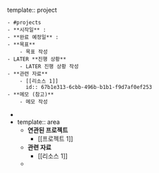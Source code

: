 template:: project

	- #projects
	- **시작일** :
	- **완료 예정일** :
	- **목표**
		- 목표 작성
	- LATER **진행 상황**
		- LATER 진행 상황 작성
	- **관련 자료**
		- [[리소스 1]]
		  id:: 67b1e313-6cbb-496b-b1b1-f9d7af0ef253
	- **메모 (참고)**
		- 메모 작성
-
- template:: area
	- **연관된 프로젝트**
		- [[프로젝트 1]]
	- **관련 자료**
		- [[리소스 1]]
	-